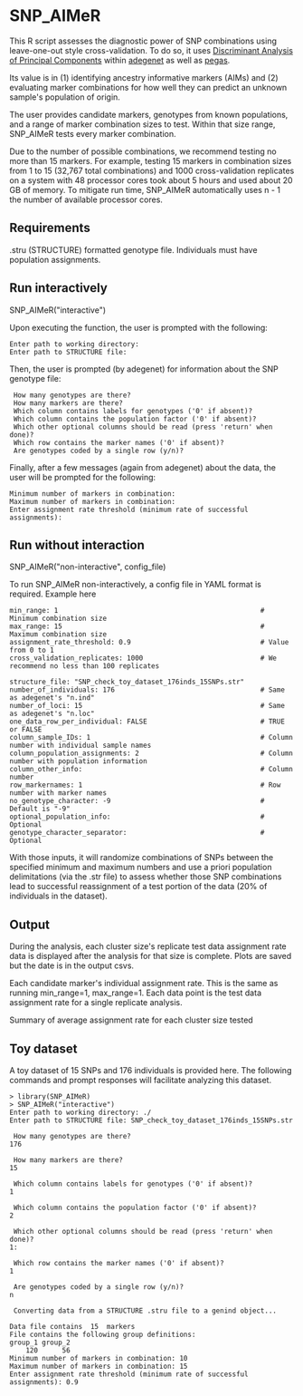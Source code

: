 # SNP_AIMeR
This R script assesses the diagnostic power of SNP combinations using leave-one-out style cross-validation. To do so, it uses [Discriminant Analysis of Principal Components](https://bmcgenomdata.biomedcentral.com/articles/10.1186/1471-2156-11-94) within [adegenet](https://github.com/thibautjombart/adegenet) as well as [pegas](https://github.com/emmanuelparadis/pegas). 

Its value is in (1) identifying ancestry informative markers (AIMs) and (2) evaluating marker combinations for how well they can predict an unknown sample's population of origin. 

The user provides candidate markers, genotypes from known populations, and a range of marker combination sizes to test. Within that size range, SNP_AIMeR tests every marker combination.

Due to the number of possible combinations, we recommend testing no more than 15 markers. For example, testing 15 markers in combination sizes from 1 to 15 (32,767 total combinations) and 1000 cross-validation replicates on a system with 48 processor cores took about 5 hours and used about 20 GB of memory. To mitigate run time, SNP_AIMeR automatically uses n - 1 the number of available processor cores. 


## Requirements
.stru (STRUCTURE) formatted genotype file. Individuals must have population assignments.


## Run interactively
SNP_AIMeR("interactive")

Upon executing the function, the user is prompted with the following:
```
Enter path to working directory: 
Enter path to STRUCTURE file: 
```
Then, the user is prompted (by adegenet) for information about the SNP genotype file:
```
 How many genotypes are there? 
 How many markers are there? 
 Which column contains labels for genotypes ('0' if absent)? 
 Which column contains the population factor ('0' if absent)? 
 Which other optional columns should be read (press 'return' when done)? 
 Which row contains the marker names ('0' if absent)? 
 Are genotypes coded by a single row (y/n)? 
```
Finally, after a few messages (again from adegenet) about the data, the user will be prompted for the following:
```
Minimum number of markers in combination:
Maximum number of markers in combination: 
Enter assignment rate threshold (minimum rate of successful assignments): 
```

## Run without interaction
SNP_AIMeR("non-interactive", config_file)

To run SNP_AIMeR non-interactively, a config file in YAML format is required. Example here
```
min_range: 1                                                  # Minimum combination size
max_range: 15                                                 # Maximum combination size
assignment_rate_threshold: 0.9                                # Value from 0 to 1
cross_validation_replicates: 1000                             # We recommend no less than 100 replicates

structure_file: "SNP_check_toy_dataset_176inds_15SNPs.str"
number_of_individuals: 176                                    # Same as adegenet's "n.ind"
number_of_loci: 15                                            # Same as adegenet's "n.loc"
one_data_row_per_individual: FALSE                            # TRUE or FALSE
column_sample_IDs: 1                                          # Column number with individual sample names
column_population_assignments: 2                              # Column number with population information
column_other_info:                                            # Column number
row_markernames: 1                                            # Row number with marker names
no_genotype_character: -9                                     # Default is "-9"
optional_population_info:                                     # Optional
genotype_character_separator:                                 # Optional
```

With those inputs, it will randomize combinations of SNPs between the specified minimum and maximum numbers and use a priori population delimitations (via the .str file) to assess whether those SNP combinations lead to successful reassignment of a test portion of the data (20% of individuals in the dataset). 

## Output
During the analysis, each cluster size's replicate test data assignment rate data is displayed after the analysis for that size is complete. Plots are saved but the date is in the output csvs.


Each candidate marker's individual assignment rate. This is the same as running min_range=1, max_range=1. Each data point is the test data assignment rate for a single replicate analysis.


Summary of average assignment rate for each cluster size tested


## Toy dataset
A toy dataset of 15 SNPs and 176 individuals is provided here. The following commands and prompt responses will facilitate analyzing this dataset.
```
> library(SNP_AIMeR)
> SNP_AIMeR("interactive")
Enter path to working directory: ./
Enter path to STRUCTURE file: SNP_check_toy_dataset_176inds_15SNPs.str

 How many genotypes are there? 
176

 How many markers are there? 
15

 Which column contains labels for genotypes ('0' if absent)? 
1

 Which column contains the population factor ('0' if absent)? 
2

 Which other optional columns should be read (press 'return' when done)? 
1: 

 Which row contains the marker names ('0' if absent)? 
1

 Are genotypes coded by a single row (y/n)? 
n

 Converting data from a STRUCTURE .stru file to a genind object... 

Data file contains  15  markers
File contains the following group definitions:
group_1 group_2 
    120      56 
Minimum number of markers in combination: 10
Maximum number of markers in combination: 15
Enter assignment rate threshold (minimum rate of successful assignments): 0.9







